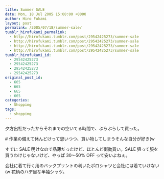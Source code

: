 ```yaml
---
title: Summer SALE
date: Mon, 18 Jul 2005 15:00:00 +0000
author: Hiro Fukami
layout: post
permalink: /2005/07/18/summer-sale/
tumblr_hirofukami_permalink:
  - http://hirofukami.tumblr.com/post/29542425273/summer-sale
  - http://hirofukami.tumblr.com/post/29542425273/summer-sale
  - http://hirofukami.tumblr.com/post/29542425273/summer-sale
  - http://hirofukami.tumblr.com/post/29542425273/summer-sale
tumblr_hirofukami_id:
  - 29542425273
  - 29542425273
  - 29542425273
  - 29542425273
original_post_id:
  - 665
  - 665
  - 665
  - 665
categories:
  - Shopping
tags:
  - shopping
---
```

<div class="section">
  <p>
    夕方出社だったからそれまでの空いてる時間で、ぷらぷらして買った。
  </p>
  
  <p>
    # 作業の備えて休んどけって思いつつ、買い物してしまうそんな自分が好き(w
  </p>
  
  <p>
    すでに SALE 明けなので品薄だったけど、ほとんど衝動買い。SALE 狙って服を買うわけじゃないけど、やっぱ 30～50% OFF って安いよねぇ。
  </p>
  
  <p>
    会社に着て行く用のバックプリントの利いたポロシャツと会社には着ていけない(w 花柄のハデ目な半袖シャツ。
  </p>
</div>